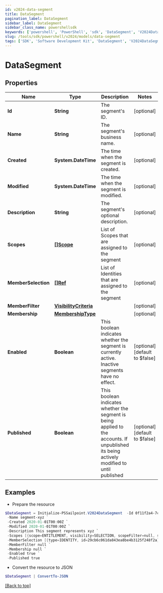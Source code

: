 ```yaml
---
id: v2024-data-segment
title: DataSegment
pagination_label: DataSegment
sidebar_label: DataSegment
sidebar_class_name: powershellsdk
keywords: ['powershell', 'PowerShell', 'sdk', 'DataSegment', 'V2024DataSegment'] 
slug: /tools/sdk/powershell/v2024/models/data-segment
tags: ['SDK', 'Software Development Kit', 'DataSegment', 'V2024DataSegment']
---
```



# DataSegment

## Properties

Name | Type | Description | Notes
------------ | ------------- | ------------- | -------------
**Id** | **String** | The segment's ID. | [optional] 
**Name** | **String** | The segment's business name. | [optional] 
**Created** | **System.DateTime** | The time when the segment is created. | [optional] 
**Modified** | **System.DateTime** | The time when the segment is modified. | [optional] 
**Description** | **String** | The segment's optional description. | [optional] 
**Scopes** | [**[]Scope**](scope) | List of Scopes that are assigned to the segment | [optional] 
**MemberSelection** | [**[]Ref**](ref) | List of Identities that are assigned to the segment | [optional] 
**MemberFilter** | [**VisibilityCriteria**](visibility-criteria) |  | [optional] 
**Membership** | [**MembershipType**](membership-type) |  | [optional] 
**Enabled** | **Boolean** | This boolean indicates whether the segment is currently active. Inactive segments have no effect. | [optional] [default to $false]
**Published** | **Boolean** | This boolean indicates whether the segment is being applied to the accounts. If unpublished its being actively modified to until published | [optional] [default to $false]

## Examples

- Prepare the resource
```powershell
$DataSegment = Initialize-PSSailpoint.V2024DataSegment  -Id 0f11f2a4-7c94-4bf3-a2bd-742580fe3bde `
 -Name segment-xyz `
 -Created 2020-01-01T00:00Z `
 -Modified 2020-01-01T00:00Z `
 -Description This segment represents xyz `
 -Scopes [{scope=ENTITLEMENT, visibility=SELECTION, scopeFilter=null, scopeSelection=[{type=ENTITLEMENT, id=34d73f611449463ea4fdcf02cda0c397}]}] `
 -MemberSelection [{type=IDENTITY, id=29cb6c061da843ea8be4b3125f248f2a}, {type=IDENTITY, id=f7b1b8a35fed4fd4ad2982014e137e19}] `
 -MemberFilter null `
 -Membership null `
 -Enabled true `
 -Published true
```

- Convert the resource to JSON
```powershell
$DataSegment | ConvertTo-JSON
```


[[Back to top]](#) 

